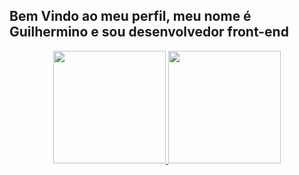## Bem Vindo ao meu perfil, meu nome é Guilhermino e sou desenvolvedor front-end 

<div align="center">
  <a href="https://github.com/guilherminol">
  <img height="180em" src="https://github-readme-stats.vercel.app/api?username=guilherminol&show_icons=true&theme=dracula&include_all_commits=true&count_private=true"/>
  <img height="180em" src="https://github-readme-stats.vercel.app/api/top-langs/?username=guilherminol&layout=compact&langs_count=7&theme=dracula"/>
</div>
